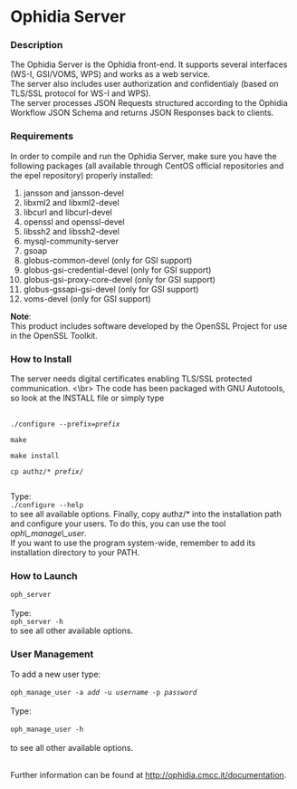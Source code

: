 <h1>Ophidia Server</h1>

<h3>Description</h3>
The Ophidia Server is the Ophidia front-end. It supports several interfaces (WS-I, GSI/VOMS, WPS) and works as a web service.</br>
The server also includes user authorization and confidentialy (based on TLS/SSL protocol for WS-I and WPS).</br>
The server processes JSON Requests structured according to the Ophidia Workflow JSON Schema and returns JSON Responses back to clients.

<h3>Requirements</h3>
In order to compile and run the Ophidia Server, make sure you have the following packages (all available through CentOS official repositories and the epel repository) properly installed:
<ol>
  <li>jansson and jansson-devel</li>
  <li>libxml2 and libxml2-devel</li>
  <li>libcurl and libcurl-devel</li>
  <li>openssl and openssl-devel</li>
  <li>libssh2 and libssh2-devel</li>
  <li>mysql-community-server</li>
  <li>gsoap</li>
  <li>globus-common-devel (only for GSI support)</li>
  <li>globus-gsi-credential-devel (only for GSI support)</li>
  <li>globus-gsi-proxy-core-devel (only for GSI support)</li>
  <li>globus-gssapi-gsi-devel (only for GSI support)</li>
  <li>voms-devel (only for GSI support)</li>
</ol>
<b>Note</b>:</br>
This product includes software developed by the OpenSSL Project for use in the OpenSSL Toolkit.

<h3>How to Install</h3>
The server needs digital certificates enabling TLS/SSL protected communication. <\br>
The code has been packaged with GNU Autotools, so look at the INSTALL file or simply type</br></br>
<code>
./configure --prefix=<i>prefix</i></br>
make</br>
make install</br>
cp authz/* <i>prefix</i>/</br>
</br></code>
Type:</br>
<code>./configure --help</code></br>
to see all available options.
Finally, copy authz/* into the installation path and configure your users. To do this, you can use the tool <i>oph\_manage\_user</i>.</br>
If you want to use the program system-wide, remember to add its installation directory to your PATH.</br>

<h3>How to Launch</h3>
<code>oph_server</code></br></br>
Type:</br>
<code>oph_server -h</code></br>
to see all other available options.

<h3>User Management</h3>
To add a new user type:</br></br>
<code>oph_manage_user -a <i>add</i> -u <i>username</i> -p <i>password</i></code></br></br>
Type:</br></br>
<code>oph_manage_user -h</code></br></br>
to see all other available options.</br></br>

Further information can be found at <a href="http://ophidia.cmcc.it/documentation">http://ophidia.cmcc.it/documentation</a>.

